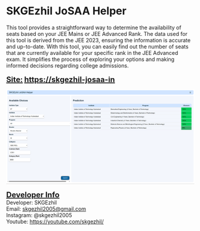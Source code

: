 # SKGEzhil JoSAA Helper

This tool provides a straightforward way to determine the availability of seats based on your JEE Mains or JEE Advanced Rank. The data used for this tool is derived from the JEE 2023, ensuring the information is accurate and up-to-date. With this tool, you can easily find out the number of seats that are currently available for your specific rank in the JEE Advanced exam. It simplifies the process of exploring your options and making informed decisions regarding college admissions. \
\
<span style="text-decoration: underline; font-weight: bold; font-size: 20px">Site:</span>
<span style="text-decoration: underline; font-weight: bold; font-size: 20px">https://skgezhil-josaa-in</span>
 

![Image not Available](screenshot.png)

<span style="text-decoration: underline; font-weight: bold; font-size: 20px">Developer Info</span>  
Developer: SKGEzhil \
Email: skgezhil2005@gmail.com \
Instagram: @skgezhil2005 \
Youtube: https://youtube.com/skgezhil/
